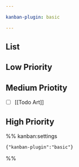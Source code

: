 ```yaml
---

kanban-plugin: basic

---
```


## List



## Low Priority



## Medium Priotity

- [ ] [[Todo Art]]


## High Priority





%% kanban:settings
```
{"kanban-plugin":"basic"}
```
%%